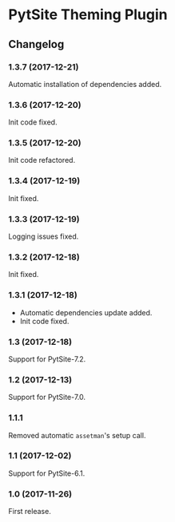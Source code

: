 # PytSite Theming Plugin


## Changelog


### 1.3.7 (2017-12-21)

Automatic installation of dependencies added.


### 1.3.6 (2017-12-20)

Init code fixed.


### 1.3.5 (2017-12-20)

Init code refactored.


### 1.3.4 (2017-12-19)

Init fixed.


### 1.3.3 (2017-12-19)

Logging issues fixed.


### 1.3.2 (2017-12-18)

Init fixed.


### 1.3.1 (2017-12-18)

- Automatic dependencies update added.
- Init code fixed.


### 1.3 (2017-12-18)

Support for PytSite-7.2.


### 1.2 (2017-12-13)

Support for PytSite-7.0.


### 1.1.1

Removed automatic `assetman`'s setup call.


### 1.1 (2017-12-02)

Support for PytSite-6.1.


### 1.0 (2017-11-26)

First release.
